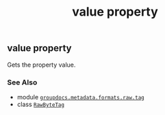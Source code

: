 ﻿---
title: value property
second_title: GroupDocs.Metadata for Python via .NET API References
description: 
type: docs
url: /python-net/groupdocs.metadata.formats.raw.tag/rawbytetag/value/
is_root: false
weight: 100
---

## value property


Gets the property value.

### See Also
* module [`groupdocs.metadata.formats.raw.tag`](../../)
* class [`RawByteTag`](/metadata/python-net/groupdocs.metadata.formats.raw.tag/rawbytetag)
